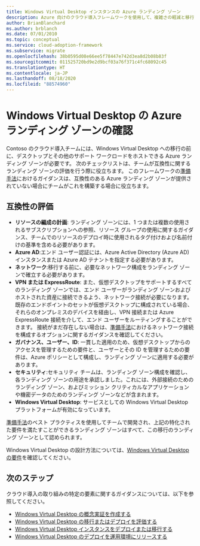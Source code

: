 ```yaml
---
title: Windows Virtual Desktop インスタンスの Azure ランディング ゾーン
description: Azure 向けのクラウド導入フレームワークを使用して、複雑さの軽減と移行プロセスの標準化に向けた仮想デスクトップ移行のベスト プラクティスについて説明します。
author: BrianBlanchard
ms.author: brblanch
ms.date: 07/01/2010
ms.topic: conceptual
ms.service: cloud-adoption-framework
ms.subservice: migrate
ms.openlocfilehash: 38b0595d08e66ee5f78447e742d3ea8d2b08b83f
ms.sourcegitcommit: 011525720bd9e2d9bcf03a76f371c4fc68092c45
ms.translationtype: HT
ms.contentlocale: ja-JP
ms.lasthandoff: 08/18/2020
ms.locfileid: "88574960"
---
```

# <a name="windows-virtual-desktop-azure-landing-zone-review"></a>Windows Virtual Desktop の Azure ランディング ゾーンの確認

Contoso のクラウド導入チームには、Windows Virtual Desktop への移行の前に、デスクトップとその他のサポート ワークロードをホストできる Azure ランディング ゾーンが必要です。 次のチェックリストは、チームが互換性に関するランディング ゾーンの評価を行う際に役立ちます。 このフレームワークの[準備手法](../../ready/index.md)におけるガイダンスは、互換性のある Azure ランディング ゾーンが提供されていない場合にチームがこれを構築する場合に役立ちます。

## <a name="evaluate-compatibility"></a>互換性の評価

- **リソースの編成の計画**: ランディング ゾーンには、1 つまたは複数の使用されるサブスクリプションへの参照、リソース グループの使用に関するガイダンス、チームでのリソースのデプロイ時に使用されるタグ付けおよび名前付けの基準を含める必要があります。
- **Azure AD**:エンド ユーザー認証には、Azure Active Directory (Azure AD) インスタンスまたは Azure AD テナントを指定する必要があります。
- **ネットワーク**:移行する前に、必要なネットワーク構成をランディング ゾーンで確立する必要があります。
- **VPN または ExpressRoute**: また、仮想デスクトップをサポートするすべてのランディング ゾーンでは、エンド ユーザーがランディング ゾーンおよびホストされた資産に接続できるよう、ネットワーク接続が必要になります。 既存のエンドポイントのセットが仮想デスクトップに構成されている場合、それらのオンプレミスのデバイスを経由し、VPN 接続または Azure ExpressRoute 接続を介して、エンド ユーザーをルーティングすることができます。 接続がまだ存在しない場合は、[準備手法](../../ready/index.md)におけるネットワーク接続を構成するオプションに関するガイダンスを確認してください。
- **ガバナンス、ユーザー、ID**: 一貫した適用のため、仮想デスクトップからのアクセスを管理するための要件と、ユーザーとその ID を管理するための要件は、Azure ポリシーとして構成し、ランディング ゾーンに適用する必要があります。
- **セキュリティ**:セキュリティ チームは、ランディング ゾーン構成を確認し、各ランディング ゾーンの用途を承認しました。これには、外部接続のためのランディング ゾーン、およびミッション クリティカルなアプリケーションや機密データのためのランディング ゾーンなどが含まれます。
- **Windows Virtual Desktop**: サービスとしての Windows Virtual Desktop プラットフォームが有効になっています。 <!-- TODO: Add link to enable the service. -->

[準備手法](../../ready/index.md)のベスト プラクティスを使用してチームで開発され、上記の特化された要件を満たすことができるランディング ゾーンはすべて、この移行のランディング ゾーンとして認められます。

Windows Virtual Desktop の設計方法については、[Windows Virtual Desktop の要件](/azure/virtual-desktop/overview#requirements)を確認してください。

## <a name="next-steps"></a>次のステップ

クラウド導入の取り組みの特定の要素に関するガイダンスについては、以下を参照してください。

- [Windows Virtual Desktop の概念実証を作成する](./proof-of-concept.md)
- [Windows Virtual Desktop の移行またはデプロイを評価する](./migrate-assess.md)
- [Windows Virtual Desktop インスタンスをデプロイまたは移行する](./migrate-deploy.md)
- [Windows Virtual Desktop のデプロイを運用環境にリリースする](./migrate-release.md)
